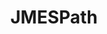 ---
codehost: https://github.com/https://github.com/jmespath
logohandle: jmespath
sort: jmespath
title: JMESPath
website: http://jmespath.org/
---